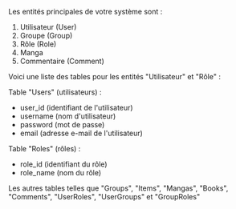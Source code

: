 Les entités principales de votre système sont :

1. Utilisateur (User)
2. Groupe (Group)
3. Rôle (Role)
4. Manga
5. Commentaire (Comment)

Voici une liste des tables pour les entités "Utilisateur" et "Rôle" :

Table "Users" (utilisateurs) :

- user_id (identifiant de l'utilisateur)
- username (nom d'utilisateur)
- password (mot de passe)
- email (adresse e-mail de l'utilisateur)

Table "Roles" (rôles) :

- role_id (identifiant du rôle)
- role_name (nom du rôle)

Les autres tables telles que "Groups", "Items", "Mangas", "Books", "Comments", "UserRoles", "UserGroups" et "GroupRoles" 